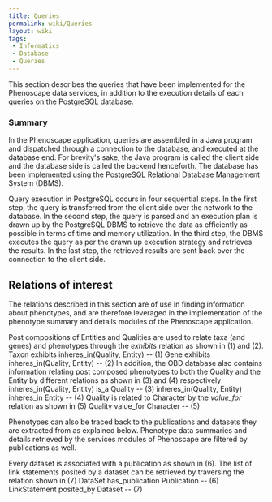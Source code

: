 ```yaml
---
title: Queries
permalink: wiki/Queries
layout: wiki
tags:
 - Informatics
 - Database
 - Queries
---
```


This section describes the queries that have been implemented for the
Phenoscape data services, in addition to the execution details of each
queries on the PostgreSQL database.

### Summary

In the Phenoscape application, queries are assembled in a Java program
and dispatched through a connection to the database, and executed at the
database end. For brevity's sake, the Java program is called the client
side and the database side is called the backend henceforth. The
database has been implemented using the
[PostgreSQL](http://www.postgresql.org/) Relational Database Management
System (DBMS).

Query execution in PostgreSQL occurs in four sequential steps. In the
first step, the query is transferred from the client side over the
network to the database. In the second step, the query is parsed and an
execution plan is drawn up by the PostgreSQL DBMS to retrieve the data
as efficiently as possible in terms of time and memory utilization. In
the third step, the DBMS executes the query as per the drawn up
execution strategy and retrieves the results. In the last step, the
retrieved results are sent back over the connection to the client side.

## Relations of interest

The relations described in this section are of use in finding
information about phenotypes, and are therefore leveraged in the
implementation of the phenotype summary and details modules of the
Phenoscape application.

Post compositions of Entities and Qualities are used to relate taxa (and
genes) and phenotypes through the *exhibits* relation as shown in (1)
and (2). <javascript> Taxon exhibits inheres_in(Quality, Entity) -- (1)
Gene exhibits inheres_in(Quality, Entity) -- (2) </javascript> In
addition, the OBD database also contains information relating post
composed phenotypes to both the Quality and the Entity by different
relations as shown in (3) and (4) respectively <javascript>
inheres_in(Quality, Entity) is_a Quality -- (3) inheres_in(Quality,
Entity) inheres_in Entity -- (4) </javascript> Quality is related to
Character by the *value_for* relation as shown in (5) <javascript>
Quality value_for Character -- (5) </javascript>

Phenotypes can also be traced back to the publications and datasets they
are extracted from as explained below. Phenotype data summaries and
details retrieved by the services modules of Phenoscape are filtered by
publications as well.

Every dataset is associated with a publication as shown in (6). The list
of link statements posited by a dataset can be retrieved by traversing
the relation shown in (7) <javascript> DataSet has_publication
Publication -- (6) LinkStatement posited_by Dataset -- (7) </javascript>
